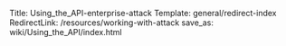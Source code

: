 Title: Using_the_API-enterprise-attack
Template: general/redirect-index
RedirectLink: /resources/working-with-attack
save_as: wiki/Using_the_API/index.html